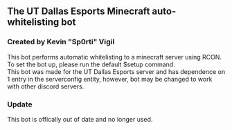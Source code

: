 ## The UT Dallas Esports Minecraft auto-whitelisting bot
### Created by Kevin "Sp0rti" Vigil
This bot performs automatic whitelisting to a minecraft server using RCON. To set the bot up, please run the default $setup command. <br />
This bot was made for the UT Dallas Esports server and has dependence on 1 entry in the serverconfig entity, however, bot may be changed to work with other discord servers.

### Update
This bot is offically out of date and no longer used.
